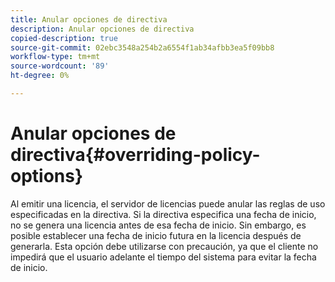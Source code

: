 ```yaml
---
title: Anular opciones de directiva
description: Anular opciones de directiva
copied-description: true
source-git-commit: 02ebc3548a254b2a6554f1ab34afbb3ea5f09bb8
workflow-type: tm+mt
source-wordcount: '89'
ht-degree: 0%

---
```


# Anular opciones de directiva{#overriding-policy-options}

Al emitir una licencia, el servidor de licencias puede anular las reglas de uso especificadas en la directiva. Si la directiva especifica una fecha de inicio, no se genera una licencia antes de esa fecha de inicio. Sin embargo, es posible establecer una fecha de inicio futura en la licencia después de generarla. Esta opción debe utilizarse con precaución, ya que el cliente no impedirá que el usuario adelante el tiempo del sistema para evitar la fecha de inicio.
